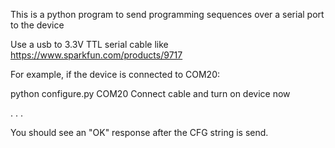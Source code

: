 This is a python program to send programming sequences over a serial port to the device

Use a usb to 3.3V TTL serial cable like https://www.sparkfun.com/products/9717

For example, if the device is connected to COM20:

python configure.py COM20
Connect cable and turn on device now

.
.
.


You should see an "OK" response after the CFG string is send.
